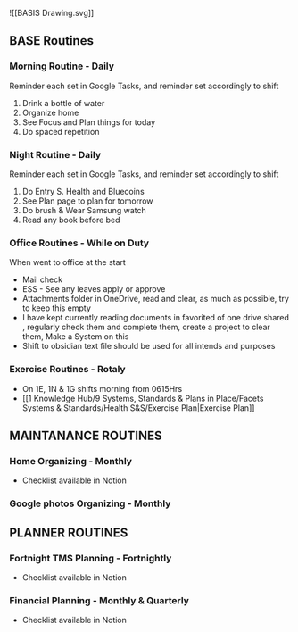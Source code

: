 ![[BASIS Drawing.svg]]
## BASE Routines
### Morning Routine - Daily
Reminder each set in Google Tasks, and reminder set accordingly to shift
1. Drink a bottle of water
2. Organize home
3. See Focus and Plan things for today
4. Do spaced repetition
### Night Routine - Daily
Reminder each set in Google Tasks, and reminder set accordingly to shift
1. Do Entry S. Health and Bluecoins
2. See Plan page to plan for tomorrow
3. Do brush & Wear Samsung watch
4. Read any book before bed
### Office Routines - While on Duty
When went to office at the start
- Mail check
- ESS - See any leaves apply or approve
- Attachments folder in OneDrive, read and clear, as much as possible, try to keep this empty
- I have kept currently reading documents in favorited of one drive shared , regularly check them and complete them, create a project to clear them, Make a System on this 
- Shift to obsidian text file should be used for all intends and purposes
### Exercise Routines - Rotaly
- On 1E, 1N & 1G shifts morning from 0615Hrs
- [[1 Knowledge Hub/9 Systems, Standards & Plans in Place/Facets Systems & Standards/Health  S&S/Exercise Plan|Exercise Plan]]

## MAINTANANCE ROUTINES
### Home Organizing - Monthly
- Checklist available in Notion
### Google photos Organizing - Monthly
## PLANNER ROUTINES
### Fortnight TMS Planning - Fortnightly
- Checklist available in Notion
### Financial Planning - Monthly & Quarterly
- Checklist available in Notion


